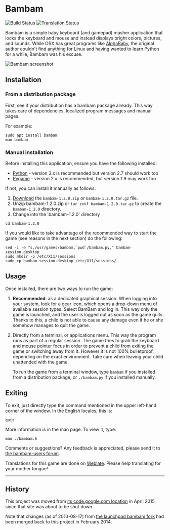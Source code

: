 # Bambam

[![Build Status](https://travis-ci.com/porridge/bambam.svg?branch=master)](https://travis-ci.com/porridge/bambam)
[![Translation Status](https://hosted.weblate.org/widgets/bambam/-/app-and-manpage/svg-badge.svg)](https://hosted.weblate.org/engage/bambam/)

Bambam is a simple baby keyboard (and gamepad) masher application that locks the keyboard and mouse and instead displays bright colors, pictures, and sounds.  While OSX has great programs like [AlphaBaby](http://www.kldickey.addr.com/alphababy/), the original author couldn't find anything for Linux and having wanted to learn Python for a while, Bambam was his excuse.

![Bambam screenshot](docs/bambam.png "Bambam screenshot")

## Installation

### From a distribution package

First, see if your distribution has a bambam package already.
This way takes care of dependencies, localized program messages and manual pages.

For example:
```
sudo apt install bambam
man bambam
```

### Manual installation

Before installing this application, ensure you have the following installed:
  * [Python](http://python.org) - version 3.x is recommended but version 2.7 should work too
  * [Pygame](http://www.pygame.org/) - version 2.x is recommended, but version 1.9 may work too

If not, you can install it manually as follows:
  1. [Download](https://github.com/porridge/bambam/releases) the `bambam-1.2.0.zip` or `bambam-1.2.0.tar.gz` file.
  1. Unzip bambam-1.2.0.zip or `tar zxvf bambam-1.2.0.tar.gz` to create the `bambam-1.2.0` directory.
  1. Change into the 'bambam-1.2.0' directory
```
cd bambam-1.2.0
```

If you would like to take advantage of the recommended way to start the game (see reasons in the next section) do the following:

```
sed -i -e "s,/usr/games/bambam,`pwd`/bambam.py," bambam-session.desktop
sudo mkdir -p /etc/X11/sessions
sudo cp bambam-session.desktop /etc/X11/sessions/
```

## Usage

Once installed, there are two ways to run the game:
1. **Recommended**: as a dedicated graphical session.
   When logging into your system, look for a gear icon, which opens a drop-down
   menu of available session types. Select BamBam and log in. This way only the
   game is launched, and the user is logged out as soon as the game quits.
   Thanks to this, a child is not able to cause any damage even if he or she
   somehow manages to quit the game.
2. Directly from a terminal, or applications menu. This way the program runs
   as part of a regular session. The game tries to grab the keyboard and mouse
   pointer focus in order to prevent a child from exiting the game or switching away
   from it. However it is not 100% bulletproof, depending on the exact environment.
   Take care when leaving your child unattended with the game.

   To run the game from a terminal window, type `bambam` if you installed from a distribution package, or `./bambam.py` if you installed manually.

## Exiting

To exit, just directly type the command mentioned in the upper left-hand corner of the window. In the English locales, this is:
```
quit
```

More information is in the man page. To view it, type:
```
man ./bambam.6
```

Comments or suggestions? Any feedback is appreciated, please send it to [the bambam-users forum](https://groups.google.com/forum/#!forum/bambam-users).

Translations for this game are done on [Weblate](https://hosted.weblate.org/projects/bambam/). Please help translating for your mother tongue!

---

## History

This project was moved from [its code.google.com location](https://code.google.com/p/bambam/) in April 2015, since that site was about to be shut down.

Note that changes (as of 2010-08-17) from [the launchpad bambam fork](https://launchpad.net/bambam) had been merged back to this project in February 2014.
